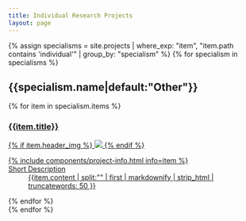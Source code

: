 ```yaml
---
title: Individual Research Projects
layout: page
---
```


<section>
	{% assign specialisms = site.projects | where_exp: "item", "item.path contains 'individual'" | group_by: "specialism" %}
	{% for specialism in specialisms %}
		<h2 id="{{specialism.name|default:"Other"|slugify}}">{{specialism.name|default:"Other"}}</h2>
		<div class="row small-up-1 medium-up-2 large-up-3" data-equalizer data-equalize-on="medium">
			{% for item in specialism.items %}
				<div class="column">
					<a href="{{item.url}}">
						<div class="card">
							<div class="card-divider">
							    <h3>{{item.title}}</h3>
							</div>
							{% if item.header_img %}
								<img src="{{item.header_img}}" />
							{% endif %}
							<div class="card-section" data-equalizer-watch>
								<dl>
									{% include components/project-info.html info=item %}
									<dt>Short Description</dt>
									<dd>
										{{item.content | split:"<!-- more -->" | first | markdownify | strip_html | truncatewords: 50 }}
									</dd>
								</dl>
							</div>
						</div>
					</a>
				</div>
			{% endfor %}
		</div>
	{% endfor %}
</section>
